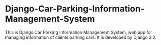 # Django-Car-Parking-Information-Management-System
This is Django Car Parking Information Management System, web app for managing information of clients parking cars. It is developed by Django 3.2.
